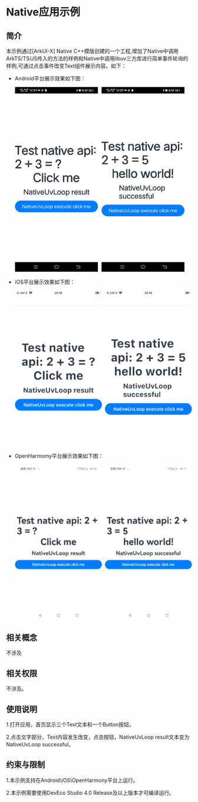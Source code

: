 # Native应用示例
## 简介
本示例通过[ArkUI-X] Native C++模版创建的一个工程,增加了Native中调用ArkTS/TS/JS传入的方法的样例和Native中调用libuv三方库进行简单事件轮询的样例,可通过点击事件改变Text组件展示内容。如下：

* Android平台展示效果如下图：

  ![](./screenshots/devices/android.jpg)

* iOS平台展示效果如下图：
  
  ![](./screenshots/devices/ios.jpg)

* OpenHarmomy平台展示效果如下图：
  
  ![](./screenshots/devices/ohos.jpg)

## 相关概念

不涉及

## 相关权限

不涉及。

## 使用说明

1.打开应用，首页显示三个Text文本和一个Button按钮。

2.点击文字部分，Text内容发生改变，点击按钮，NativeUvLoop result文本变为NativeUvLoop successful。

## 约束与限制

1.本示例支持在Android\iOS\OpenHarmony平台上运行。

2.本示例需要使用DevEco Studio 4.0 Release及以上版本才可编译运行。